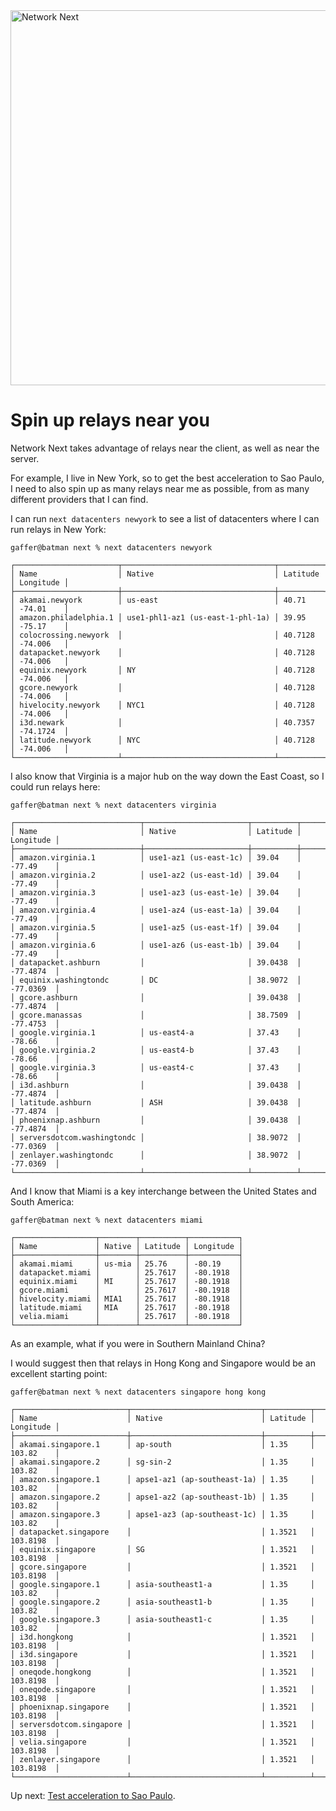 <img src="https://static.wixstatic.com/media/799fd4_0512b6edaeea4017a35613b4c0e9fc0b~mv2.jpg/v1/fill/w_1200,h_140,al_c,q_80,usm_0.66_1.00_0.01/networknext_logo_colour_black_RGB_tightc.jpg" alt="Network Next" width="600"/>

<br>

# Spin up relays near you

Network Next takes advantage of relays near the client, as well as near the server.

For example, I live in New York, so to get the best acceleration to Sao Paulo, I need to also spin up as many relays near me as possible, from as many different providers that I can find.

I can run ```next datacenters newyork``` to see a list of datacenters where I can run relays in New York:

```console
gaffer@batman next % next datacenters newyork

┌───────────────────────┬──────────────────────────────────┬──────────┬───────────┐
│ Name                  │ Native                           │ Latitude │ Longitude │
├───────────────────────┼──────────────────────────────────┼──────────┼───────────┤
│ akamai.newyork        │ us-east                          │ 40.71    │ -74.01    │
│ amazon.philadelphia.1 │ use1-phl1-az1 (us-east-1-phl-1a) │ 39.95    │ -75.17    │
│ colocrossing.newyork  │                                  │ 40.7128  │ -74.006   │
│ datapacket.newyork    │                                  │ 40.7128  │ -74.006   │
│ equinix.newyork       │ NY                               │ 40.7128  │ -74.006   │
│ gcore.newyork         │                                  │ 40.7128  │ -74.006   │
│ hivelocity.newyork    │ NYC1                             │ 40.7128  │ -74.006   │
│ i3d.newark            │                                  │ 40.7357  │ -74.1724  │
│ latitude.newyork      │ NYC                              │ 40.7128  │ -74.006   │
└───────────────────────┴──────────────────────────────────┴──────────┴───────────┘
```

I also know that Virginia is a major hub on the way down the East Coast, so I could run relays here:

```console
gaffer@batman next % next datacenters virginia

┌────────────────────────────┬───────────────────────┬──────────┬───────────┐
│ Name                       │ Native                │ Latitude │ Longitude │
├────────────────────────────┼───────────────────────┼──────────┼───────────┤
│ amazon.virginia.1          │ use1-az1 (us-east-1c) │ 39.04    │ -77.49    │
│ amazon.virginia.2          │ use1-az2 (us-east-1d) │ 39.04    │ -77.49    │
│ amazon.virginia.3          │ use1-az3 (us-east-1e) │ 39.04    │ -77.49    │
│ amazon.virginia.4          │ use1-az4 (us-east-1a) │ 39.04    │ -77.49    │
│ amazon.virginia.5          │ use1-az5 (us-east-1f) │ 39.04    │ -77.49    │
│ amazon.virginia.6          │ use1-az6 (us-east-1b) │ 39.04    │ -77.49    │
│ datapacket.ashburn         │                       │ 39.0438  │ -77.4874  │
│ equinix.washingtondc       │ DC                    │ 38.9072  │ -77.0369  │
│ gcore.ashburn              │                       │ 39.0438  │ -77.4874  │
│ gcore.manassas             │                       │ 38.7509  │ -77.4753  │
│ google.virginia.1          │ us-east4-a            │ 37.43    │ -78.66    │
│ google.virginia.2          │ us-east4-b            │ 37.43    │ -78.66    │
│ google.virginia.3          │ us-east4-c            │ 37.43    │ -78.66    │
│ i3d.ashburn                │                       │ 39.0438  │ -77.4874  │
│ latitude.ashburn           │ ASH                   │ 39.0438  │ -77.4874  │
│ phoenixnap.ashburn         │                       │ 39.0438  │ -77.4874  │
│ serversdotcom.washingtondc │                       │ 38.9072  │ -77.0369  │
│ zenlayer.washingtondc      │                       │ 38.9072  │ -77.0369  │
└────────────────────────────┴───────────────────────┴──────────┴───────────┘
```

And I know that Miami is a key interchange between the United States and South America:

```
gaffer@batman next % next datacenters miami

┌──────────────────┬────────┬──────────┬───────────┐
│ Name             │ Native │ Latitude │ Longitude │
├──────────────────┼────────┼──────────┼───────────┤
│ akamai.miami     │ us-mia │ 25.76    │ -80.19    │
│ datapacket.miami │        │ 25.7617  │ -80.1918  │
│ equinix.miami    │ MI     │ 25.7617  │ -80.1918  │
│ gcore.miami      │        │ 25.7617  │ -80.1918  │
│ hivelocity.miami │ MIA1   │ 25.7617  │ -80.1918  │
│ latitude.miami   │ MIA    │ 25.7617  │ -80.1918  │
│ velia.miami      │        │ 25.7617  │ -80.1918  │
└──────────────────┴────────┴──────────┴───────────┘
```

As an example, what if you were in Southern Mainland China?

I would suggest then that relays in Hong Kong and Singapore would be an excellent starting point:

```
gaffer@batman next % next datacenters singapore hong kong

┌─────────────────────────┬─────────────────────────────┬──────────┬───────────┐
│ Name                    │ Native                      │ Latitude │ Longitude │
├─────────────────────────┼─────────────────────────────┼──────────┼───────────┤
│ akamai.singapore.1      │ ap-south                    │ 1.35     │ 103.82    │
│ akamai.singapore.2      │ sg-sin-2                    │ 1.35     │ 103.82    │
│ amazon.singapore.1      │ apse1-az1 (ap-southeast-1a) │ 1.35     │ 103.82    │
│ amazon.singapore.2      │ apse1-az2 (ap-southeast-1b) │ 1.35     │ 103.82    │
│ amazon.singapore.3      │ apse1-az3 (ap-southeast-1c) │ 1.35     │ 103.82    │
│ datapacket.singapore    │                             │ 1.3521   │ 103.8198  │
│ equinix.singapore       │ SG                          │ 1.3521   │ 103.8198  │
│ gcore.singapore         │                             │ 1.3521   │ 103.8198  │
│ google.singapore.1      │ asia-southeast1-a           │ 1.35     │ 103.82    │
│ google.singapore.2      │ asia-southeast1-b           │ 1.35     │ 103.82    │
│ google.singapore.3      │ asia-southeast1-c           │ 1.35     │ 103.82    │
│ i3d.hongkong            │                             │ 1.3521   │ 103.8198  │
│ i3d.singapore           │                             │ 1.3521   │ 103.8198  │
│ oneqode.hongkong        │                             │ 1.3521   │ 103.8198  │
│ oneqode.singapore       │                             │ 1.3521   │ 103.8198  │
│ phoenixnap.singapore    │                             │ 1.3521   │ 103.8198  │
│ serversdotcom.singapore │                             │ 1.3521   │ 103.8198  │
│ velia.singapore         │                             │ 1.3521   │ 103.8198  │
│ zenlayer.singapore      │                             │ 1.3521   │ 103.8198  │
└─────────────────────────┴─────────────────────────────┴──────────┴───────────┘
```

Up next: [Test acceleration to Sao Paulo](test_acceleration_to_sao_paulo.md).

